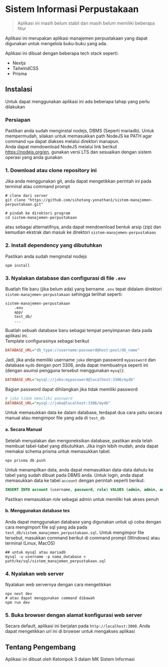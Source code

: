 # Sistem Informasi Perpustakaan
> Aplikasi ini masih belum stabil dan masih belum memiliki beberapa fitur

Aplikasi ini merupakan aplikasi manajemen perpustakaan yang dapat digunakan untuk mengelola buku-buku yang ada.

Aplikasi ini dibuat dengan beberapa tech stack seperti:
- Nextjs
- TailwindCSS
- Prisma

## Instalasi
Untuk dapat menggunakan aplikasi ini ada beberapa tahap yang perlu dilakukan

### Persiapan
Pastikan anda sudah menginstal nodejs, DBMS (Seperti mariadb). Untuk mempermudah, silakan untuk memasukkan path NodeJS ke PATH agar command `npm` dapat diakses melalui direktori manapun.  
Anda dapat mendownload NodeJS melalui link berikut https://nodejs.org/en, gunakan versi LTS dan sesuaikan dengan sistem operasi yang anda gunakan

### 1. Download atau clone repository ini  
Jika anda menggunakan git, anda dapat mengetikkan perintah ini pada terminal atau command prompt
```shell
# clone dari server
git clone "https://github.com/sihotang-yonathan1/sistem-manajemen-perpustakaan.git"

# pindah ke direktori program
cd sistem-manajemen-perpustakaan
```

atau sebagai alternatifnya, anda dapat mendownload bentuk arsip (zip) dan kemudian ekstrak dan masuk ke direktori `sistem-manajemen-perpustakaan`
### 2. Install dependency yang dibutuhkan
Pastikan anda sudah menginstal nodejs
```shell
npm install
```
### 3. Nyalakan database dan configurasi di file `.env` 
Buatlah file baru (jika belum ada) yang bername `.env` tepat didalam direktori `sistem-manajemen-perpustakaan` sehingga terlihat seperti:
```tree
sistem-manajemen-perpustakaan
    .env
    app/
    test_db/
    ...
```
Buatlah sebuah database baru sebagai tempat penyimpanan data pada aplikasi ini.  
Template configurasinya sebagai berikut
```ini
DATABASE_URL="db_type://username:password@host:post/db_name"
``` 
Jadi, jika anda memiliki username `joko` dengan password `mypassword` dan database `mydb` dengan port 3306, anda dapat membuatnya seperti ini (dengan asumsi pengguna tersebut menggunakan `mysql`):
```ini
DATABASE_URL="mysql://joko:mypassword@localhost:3306/mydb"
``` 
Bagian password dapat dihilangkan jika tidak memiliki password
```ini
# jika tidak memiliki password
DATABASE_URL="mysql://joko@localhost:3306/mydb"
```

Untuk memasukkan data ke dalam database, terdapat dua cara yaitu secara manual atau mengimpor file yang ada di `test_db`

#### a. Secara Manual
Setelah menyalakan dan mengoneksikan database, pastikan anda telah membuat tabel-tabel yang dibutuhkan. Jika ingin lebih mudah, anda dapat memakai schema prisma untuk memasukkan tabel.

```
npx prisma db push
```

Untuk menampilkan data, anda dapat memasukkan data-data dahulu ke tabel yang sudah dibuat pada DBMS anda. Untuk login, anda dapat memasukkan data ke tabel `account` dengan perintah seperti berikut:
```sql
INSERT INTO account (username, password, role) VALUES (admin, admin, admin)
```
Pastikan memasukkan role sebagai admin untuk memiliki hak akses penuh

#### b. Menggunakan database tes
Anda dapat menggunakan database yang digunakan untuk uji coba dengan cara mengimport file sql yang ada pada `test_db/sistem_manajemen_perpustakaan.sql`.
Untuk mengimpor file tersebut, masukkan command berikut di command prompt (Windows) atau terminal (Linux, MacOS)
```shell
## untuk mysql atau mariadb
mysql -u username -p nama_database < path/ke/sql/sistem_manajemen_perpustakaan.sql
```

### 4. Nyalakan web server
Nyalakan web servernya dengan cara mengetikkan
```shell
npx next dev
# atau dapat menggunakan command dibawah
npm run dev
```

### 5. Buka browser dengan alamat konfigurasi web server
Secara default, aplikasi ini berjalan pada `http://localhost:3000`. Anda dapat mengetikkan url ini di browser untuk mengakses aplikasi

## Tentang Pengembang
Aplikasi ini dibuat oleh Kelompok 3 dalam MK Sistem Informasi
